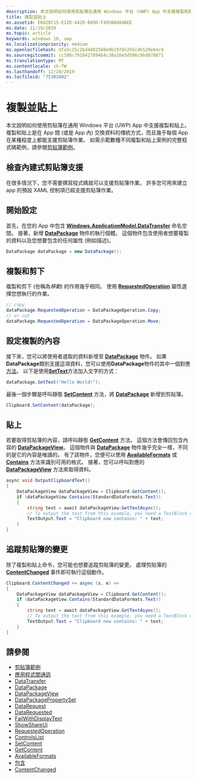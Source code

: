 ```yaml
---
description: 本文說明如何使用剪貼簿在通用 Windows 平台 (UWP) App 中支援複製和貼上。
title: 複製並貼上
ms.assetid: E882DC15-E12D-4420-B49D-F495BB484BEE
ms.date: 12/19/2019
ms.topic: article
keywords: windows 10, uwp
ms.localizationpriority: medium
ms.openlocfilehash: dfa5c15c2bd4d82588e0b197dc265c4b529e64c9
ms.sourcegitcommit: cc108c791842789464c38a10e5d596c9bd878871
ms.translationtype: MT
ms.contentlocale: zh-TW
ms.lasthandoff: 12/20/2019
ms.locfileid: "75302682"
---
```

# <a name="copy-and-paste"></a>複製並貼上

本文說明如何使用剪貼簿在通用 Windows 平台 (UWP) App 中支援複製和貼上。 複製和貼上是在 App 間 (或是 App 內) 交換資料的傳統方式，而且幾乎每個 App 在某種程度上都能支援剪貼簿作業。 如需示範數種不同複製和貼上案例的完整程式碼範例，請參閱[剪貼簿範例](https://github.com/microsoft/Windows-universal-samples/tree/master/Samples/Clipboard)。

## <a name="check-for-built-in-clipboard-support"></a>檢查內建式剪貼簿支援

在很多情況下，您不需要撰寫程式碼就可以支援剪貼簿作業。 許多您可用來建立 app 的預設 XAML 控制項已經支援剪貼簿作業。 

## <a name="get-set-up"></a>開始設定

首先，在您的 App 中包含 [**Windows.ApplicationModel.DataTransfer**](https://docs.microsoft.com/uwp/api/Windows.ApplicationModel.DataTransfer) 命名空間。 接著，新增 [**DataPackage**](https://docs.microsoft.com/uwp/api/Windows.ApplicationModel.DataTransfer.DataPackage) 物件的執行個體。 這個物件包含使用者想要複製的資料以及您想要包含的任何屬性 (例如描述)。

```cs
DataPackage dataPackage = new DataPackage();
```

<!-- AuthenticateAsync-->

## <a name="copy-and-cut"></a>複製和剪下

複製和剪下 (也稱為*移動*) 的作用幾乎相同。 使用 [**RequestedOperation**](https://docs.microsoft.com/uwp/api/windows.applicationmodel.datatransfer.datapackage.requestedoperation) 屬性選擇您想執行的作業。

```cs
// copy 
dataPackage.RequestedOperation = DataPackageOperation.Copy;
// or cut
dataPackage.RequestedOperation = DataPackageOperation.Move;
```

## <a name="set-the-copied-content"></a>設定複製的內容

接下來，您可以將使用者選取的資料新增至 [**DataPackage**](https://docs.microsoft.com/uwp/api/Windows.ApplicationModel.DataTransfer.DataPackage) 物件。 如果**DataPackage**類別支援這項資料，您可以使用**DataPackage**物件的其中一個對應[方法](https://docs.microsoft.com/uwp/api/windows.applicationmodel.datatransfer.datapackage#methods)。 以下是使用[**SetText**](https://docs.microsoft.com/uwp/api/windows.applicationmodel.datatransfer.datapackage.settext)方法加入文字的方式：

```cs
dataPackage.SetText("Hello World!");
```

最後一個步驟是呼叫靜態 [**SetContent**](https://docs.microsoft.com/uwp/api/windows.applicationmodel.datatransfer.clipboard.setcontent) 方法，將 [**DataPackage**](https://docs.microsoft.com/uwp/api/Windows.ApplicationModel.DataTransfer.DataPackage) 新增到剪貼簿。

```cs
Clipboard.SetContent(dataPackage);
```

## <a name="paste"></a>貼上

若要取得剪貼簿的內容，請呼叫靜態 [**GetContent**](https://docs.microsoft.com/uwp/api/windows.applicationmodel.datatransfer.clipboard.getcontent) 方法。 這個方法會傳回包含內容的 [**DataPackageView**](https://docs.microsoft.com/uwp/api/Windows.ApplicationModel.DataTransfer.DataPackageView)。 這個物件與 [**DataPackage**](https://docs.microsoft.com/uwp/api/Windows.ApplicationModel.DataTransfer.DataPackage) 物件幾乎完全一樣，不同的是它的內容是唯讀的。 有了該物件，您便可以使用 [**AvailableFormats**](https://docs.microsoft.com/uwp/api/windows.applicationmodel.datatransfer.datapackageview.availableformats) 或 [**Contains**](https://docs.microsoft.com/uwp/api/windows.applicationmodel.datatransfer.datapackageview.contains) 方法來識別可用的格式。 接著，您可以呼叫對應的 [**DataPackageView**](https://docs.microsoft.com/uwp/api/Windows.ApplicationModel.DataTransfer.DataPackageView) 方法來取得資料。

```cs
async void OutputClipboardText()
{
    DataPackageView dataPackageView = Clipboard.GetContent();
    if (dataPackageView.Contains(StandardDataFormats.Text))
    {
        string text = await dataPackageView.GetTextAsync();
        // To output the text from this example, you need a TextBlock control
        TextOutput.Text = "Clipboard now contains: " + text;
    }
}
```

## <a name="track-changes-to-the-clipboard"></a>追蹤剪貼簿的變更

除了複製和貼上命令，您可能也想要追蹤剪貼簿的變更。 處理剪貼簿的 [**ContentChanged**](https://docs.microsoft.com/uwp/api/windows.applicationmodel.datatransfer.clipboard.contentchanged) 事件即可執行這個動作。

```cs
Clipboard.ContentChanged += async (s, e) => 
{
    DataPackageView dataPackageView = Clipboard.GetContent();
    if (dataPackageView.Contains(StandardDataFormats.Text))
    {
        string text = await dataPackageView.GetTextAsync();
        // To output the text from this example, you need a TextBlock control
        TextOutput.Text = "Clipboard now contains: " + text;
    }
}
```

## <a name="see-also"></a>請參閱

* [剪貼簿範例](https://github.com/microsoft/Windows-universal-samples/tree/master/Samples/Clipboard)
* [應用程式間通訊](index.md)
* [DataTransfer](https://docs.microsoft.com/uwp/api/windows.applicationmodel.datatransfer)
* [DataPackage](https://docs.microsoft.com/uwp/api/windows.applicationmodel.datatransfer.datapackage)
* [DataPackageView](https://docs.microsoft.com/uwp/api/windows.applicationmodel.datatransfer.datapackageview)
* [DataPackagePropertySet]( https://msdn.microsoft.com/library/windows/apps/windows.applicationmodel.datatransfer.datapackagepropertyset.aspx)
* [DataRequest](https://docs.microsoft.com/uwp/api/windows.applicationmodel.datatransfer.datarequest) 
* [DataRequested]( https://msdn.microsoft.com/library/windows/apps/windows.applicationmodel.datatransfer.datatransfermanager.datarequested.aspx)
* [FailWithDisplayText](https://docs.microsoft.com/uwp/api/windows.applicationmodel.datatransfer.datarequest.failwithdisplaytext)
* [ShowShareUi](https://docs.microsoft.com/uwp/api/windows.applicationmodel.datatransfer.datatransfermanager.showshareui)
* [RequestedOperation](https://docs.microsoft.com/uwp/api/windows.applicationmodel.datatransfer.datapackage.requestedoperation) 
* [ControlsList](https://docs.microsoft.com/windows/uwp/design/controls-and-patterns/)
* [SetContent](https://docs.microsoft.com/uwp/api/windows.applicationmodel.datatransfer.clipboard.setcontent)
* [GetContent](https://docs.microsoft.com/uwp/api/windows.applicationmodel.datatransfer.clipboard.getcontent)
* [AvailableFormats](https://docs.microsoft.com/uwp/api/windows.applicationmodel.datatransfer.datapackageview.availableformats)
* [包含](https://docs.microsoft.com/uwp/api/windows.applicationmodel.datatransfer.datapackageview.contains)
* [ContentChanged](https://docs.microsoft.com/uwp/api/windows.applicationmodel.datatransfer.clipboard.contentchanged)

